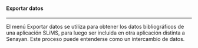 #### Exportar datos
<hr>
El menú Exportar datos se utiliza para obtener los datos bibliográficos de una aplicación SLiMS, para luego ser incluida en otra aplicación distinta a Senayan. Este proceso puede entenderse como un intercambio de datos.
